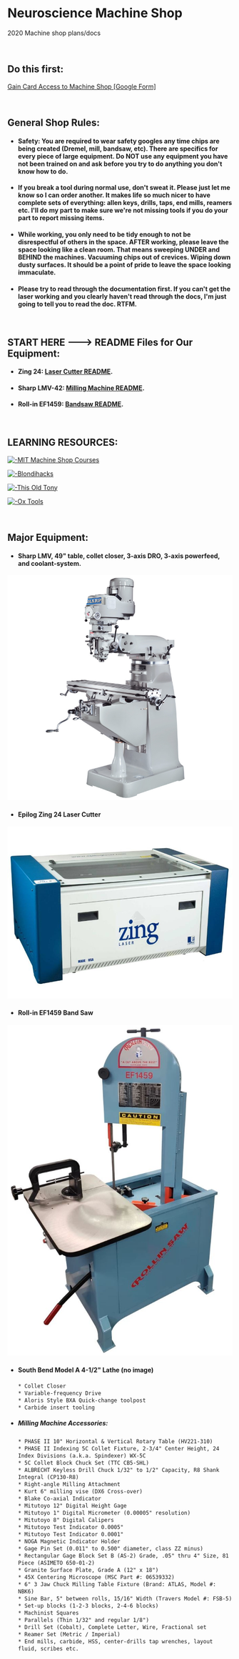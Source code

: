 # Neuroscience Machine Shop
2020 Machine shop plans/docs

&nbsp;
&nbsp;

## Do this first:
<a href="https://docs.google.com/forms/d/1grRKHktAiudXfWMcUNbj-wZhNqEuzKGUPCXHxeIf0uw/prefill" target="_blank">Gain Card Access to Machine Shop [Google Form]</a>

&nbsp;
&nbsp;

## General Shop Rules:

* #### Safety: You are required to wear safety googles any time chips are being created (Dremel, mill, bandsaw, etc). There are specifics for every piece of large equipment. Do NOT use any equipment you have not been trained on and ask before you try to do anything you don't know how to do. 

* #### If you break a tool during normal use, don't sweat it. Please just let me know so I can order another. It makes life so much nicer to have complete sets of everything: allen keys, drills, taps, end mills, reamers etc. I'll do my part to make sure we're not missing tools if you do your part to report missing items.

* #### While working, you only need to be tidy enough to not be disrespectful of others in the space. AFTER working, please leave the space looking like a clean room. That means sweeping UNDER and BEHIND the machines. Vacuuming chips out of crevices. Wiping down dusty surfaces. It should be a point of pride to leave the space looking immaculate.

* #### Please try to read through the documentation first. If you can't get the laser working and you clearly haven't read through the docs, I'm just going to tell you to read the doc. RTFM.

&nbsp;
&nbsp;

## START HERE ---> README Files for Our Equipment:

* #### Zing 24: [Laser Cutter README](https://github.com/drewhamiltonasdf/machine-shop-2020/blob/main/_equipment-docs/_epilog-zing-24/README.md).
* #### Sharp LMV-42: [Milling Machine README](https://github.com/drewhamiltonasdf/machine-shop-2020/blob/main/_equipment-docs/_sharp-LMV-42/README.md).
* #### Roll-in EF1459: [Bandsaw README](https://github.com/drewhamiltonasdf/machine-shop-2020/blob/main/_equipment-docs/_roll-in-EF1459/README.md).
&nbsp;
&nbsp;

## LEARNING RESOURCES:

[![  -MIT Machine Shop Courses](https://img.youtube.com/vi/4McYKCd2Hg&list=PLG8tVvd9GeWkFVcim_m5NUGLcwQ_BaXMZ/0.jpg)](https://www.youtube.com/watch?v=-4McYKCd2Hg&list=PLG8tVvd9GeWkFVcim_m5NUGLcwQ_BaXMZ "Everything Is AWESOME")

[![  -Blondihacks](https://img.youtube.com/vi/4McYKCd2Hg&list=PLG8tVvd9GeWkFVcim_m5NUGLcwQ_BaXMZ/0.jpg)](https://www.youtube.com/watch?v=0MDFxGE4SzY "Everything Is AWESOME")

[![  -This Old Tony](https://img.youtube.com/vi/4McYKCd2Hg&list=PLG8tVvd9GeWkFVcim_m5NUGLcwQ_BaXMZ/0.jpg)](https://www.youtube.com/watch?v=tW8HNAlUXxU "Everything Is AWESOME")

[![  -Ox Tools](https://img.youtube.com/vi/4McYKCd2Hg&list=PLG8tVvd9GeWkFVcim_m5NUGLcwQ_BaXMZ/0.jpg)](https://www.youtube.com/watch?v=46DBNUfhATo "Everything Is AWESOME")

&nbsp;
&nbsp;

## Major Equipment:

* #### Sharp LMV, 49" table, collet closer, 3-axis DRO, 3-axis powerfeed, and coolant-system.
![alt text](https://github.com/drewhamiltonasdf/machine-shop-2020/blob/main/images/equipment-images/LMV-Series.jpg?raw=true) 

* #### Epilog Zing 24 Laser Cutter
![alt text](https://github.com/drewhamiltonasdf/machine-shop-2020/blob/main/images/equipment-images/epilog-zing-24-laser.jpg?raw=true) 

* #### Roll-in EF1459 Band Saw
![alt text](https://github.com/drewhamiltonasdf/machine-shop-2020/blob/main/images/equipment-images/Roll-in_Saw.JPG?raw=true) 


* #### South Bend Model A 4-1/2" Lathe (no image)

      * Collet Closer
      * Variable-frequency Drive
      * Aloris Style BXA Quick-change toolpost
      * Carbide insert tooling

* ##### Milling Machine Accessories:

      * PHASE II 10" Horizontal & Vertical Rotary Table (HV221-310)
      * PHASE II Indexing 5C Collet Fixture, 2-3/4" Center Height, 24 Index Divisions (a.k.a. Spindexer) WX-5C
      * 5C Collet Block Chuck Set (TTC CB5-SHL)
      * ALBRECHT Keyless Drill Chuck 1/32" to 1/2" Capacity, R8 Shank Integral (CP130-R8)
      * Right-angle Milling Attachment
      * Kurt 6" milling vise (DX6 Cross-over)
      * Blake Co-axial Indicator
      * Mitutoyo 12" Digital Height Gage
      * Mitutoyo 1" Digital Micrometer (0.00005" resolution)
      * Mitutoyo 8" Digital Calipers
      * Mitutoyo Test Indicator 0.0005"
      * Mitutoyo Test Indicator 0.0001"
      * NOGA Magnetic Indicator Holder
      * Gage Pin Set (0.011" to 0.500" diameter, class ZZ minus)
      * Rectangular Gage Block Set B (AS-2) Grade, .05" thru 4" Size, 81 Piece (ASIMETO 650-01-2)
      * Granite Surface Plate, Grade A (12" x 18")
      * 45X Centering Microscope (MSC Part #: 06539332)
      * 6" 3 Jaw Chuck Milling Table Fixture (Brand: ATLAS, Model #: NBK6)
      * Sine Bar, 5" between rolls, 15/16" Width (Travers Model #: FSB-5)
      * Set-up blocks (1-2-3 blocks, 2-4-6 blocks)
      * Machinist Squares
      * Parallels (Thin 1/32" and regular 1/8")
      * Drill Set (Cobalt), Complete Letter, Wire, Fractional set
      * Reamer Set (Metric / Imperial)
      * End mills, carbide, HSS, center-drills tap wrenches, layout fluid, scribes etc.

&nbsp;
&nbsp;
&nbsp;
